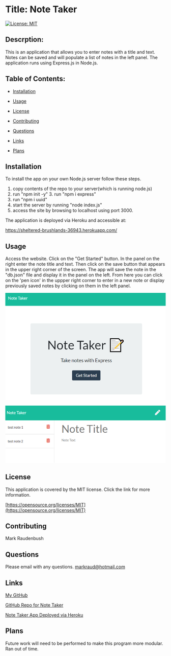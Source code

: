 # Title: Note Taker

  [![License: MIT](https://img.shields.io/badge/License-MIT-yellow.svg)](https://opensource.org/licenses/MIT)
  ## Descrption: 
  This is an application that allows you to enter notes with a title and text.  Notes can be saved and will populate a list of notes in the left panel.  The application runs using Express.js in Node.js. 

  ## Table of Contents:

  * [Installation](#installation)

  * [Usage](#usage)

  * [License](#license)

  * [Contributing](#contributing)

  * [Questions](#questions)

  * [Links](#links)

  * [Plans](#plans)

  ## Installation 
  To install the app on your own Node.js server follow these steps.
  1. copy contents of the repo to your server(which is running node.js)  
  2. run "npm init -y" 3. run "npm i express" 
  4. run "npm i uuid" 
  5. start the server by running "node index.js" 
  6. access the site by browsing to localhost using port 3000. 
 

  The application is deployed via Heroku and accessible at: 

  https://sheltered-brushlands-36943.herokuapp.com/

  ## Usage 
  Access the website.  Click on the "Get Started" button.  In the panel on the right enter the note title and text.  Then click on the save button that appears in the upper right corner of the screen. The app will save the note in the "db.json" file and display it in the panel on the left.   From here you can click on the 'pen icon' in the uppper right corner to enter in a new note or display previously saved notes by clicking on them in the left panel.  

  ![Screenshot](./img/Screenshot1.png "Screenshot")

  ![Screenshot](./img/Screenshot2.png "Screenshot")

  ## License 
  This application is covered by the MIT license.  Click the link for more information. 

  [https://opensource.org/licenses/MIT](https://opensource.org/licenses/MIT)


  ## Contributing 
  Mark Raudenbush

  ## Questions
  Please email with any questions.
  [markraud@hotmail.com](mailto:markraud@hotmail.com)

  ## Links

  [My GitHub](https://github.com/markraud)

  [GitHub Repo for Note Taker](https://github.com/markraud/express-note-taker)

  [Note Taker App Deployed via Heroku](https://sheltered-brushlands-36943.herokuapp.com/)

  ## Plans
  Future work will need to be performed to make this program more modular.  Ran out of time. 

